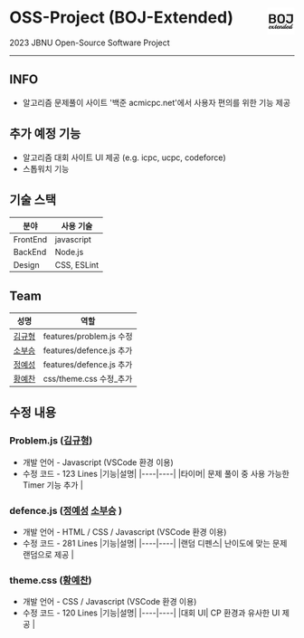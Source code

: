 # OSS-Project (BOJ-Extended) <img align="right" src="src/icons/icon48.png"/>
2023 JBNU Open-Source Software Project

---

## INFO
* 알고리즘 문제풀이 사이트 '백준 acmicpc.net'에서 사용자 편의를 위한 기능 제공

## 추가 예정 기능
* 알고리즘 대회 사이트 UI 제공 (e.g. icpc, ucpc, codeforce)
* 스톱워치 기능


## 기술 스택
|분야|사용 기술|
|---|---|
|FrontEnd| javascript |
|BackEnd| Node.js |
|Design| CSS, ESLint |

## Team
|성명|역할|
|---|---|
|[김규형](https://github.com/UNGGU0704)| features/problem.js 수정 |
|[소부승](https://github.com/bootkorea)| features/defence.js 추가 |
|[정예성](https://github.com/jys-jeong)| features/defence.js 추가 |
|[황예찬](https://github.com/yechaaae)| css/theme.css 수정_추가 |

##  수정 내용

###  Problem.js ([김규형](https://github.com/UNGGU0704))
* 개발 언어 - Javascript (VSCode 환경 이용)
* 수정 코드 - 123 Lines
|기능|설명|
|----|----|
|타이머| 문제 풀이 중 사용 가능한 Timer 기능 추가 |

###  defence.js ([정예성](https://github.com/jys-jeong) [소부승](https://github.com/bootkorea) )
* 개발 언어 - HTML / CSS / Javascript (VSCode 환경 이용)
* 수정 코드 - 281 Lines
|기능|설명|
|----|----|
|랜덤 디펜스| 난이도에 맞는 문제 랜덤으로 제공 |

###  theme.css ([황예찬](https://github.com/yechaaae))
* 개발 언어 - CSS / Javascript (VSCode 환경 이용)
* 수정 코드 - 120 Lines
|기능|설명|
|----|----|
|대회 UI| CP 환경과 유사한 UI 제공 |
